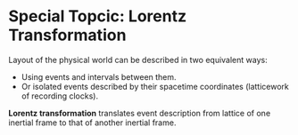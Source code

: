 # Special Topcic: Lorentz Transformation

Layout of the physical world can be described in two equivalent ways:
- Using events and intervals between them.
- Or isolated events described by their spacetime coordinates (latticework of recording clocks).

**Lorentz transformation** translates event description from lattice of one inertial
frame to that of another inertial frame.

